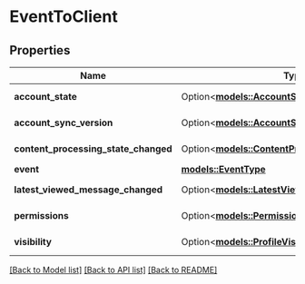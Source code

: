 # EventToClient

## Properties

Name | Type | Description | Notes
------------ | ------------- | ------------- | -------------
**account_state** | Option<[**models::AccountState**](AccountState.md)> | Data for event AccountStateChanged | [optional]
**account_sync_version** | Option<[**models::AccountSyncVersion**](AccountSyncVersion.md)> | Data for event AccountSyncVersionChanged | [optional]
**content_processing_state_changed** | Option<[**models::ContentProcessingStateChanged**](ContentProcessingStateChanged.md)> | Data for event ContentProcessingStateChanged | [optional]
**event** | [**models::EventType**](EventType.md) |  | 
**latest_viewed_message_changed** | Option<[**models::LatestViewedMessageChanged**](LatestViewedMessageChanged.md)> | Data for event LatestViewedMessageChanged | [optional]
**permissions** | Option<[**models::Permissions**](Permissions.md)> | Data for event AccountPermissionsChanged | [optional]
**visibility** | Option<[**models::ProfileVisibility**](ProfileVisibility.md)> | Data for event ProfileVisibilityChanged | [optional]

[[Back to Model list]](../README.md#documentation-for-models) [[Back to API list]](../README.md#documentation-for-api-endpoints) [[Back to README]](../README.md)


